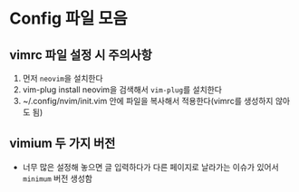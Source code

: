 # Config 파일 모음
## vimrc 파일 설정 시 주의사항
1. 먼저 `neovim`을 설치한다
2. vim-plug install neovim을 검색해서 `vim-plug`를 설치한다
3. ~/.config/nvim/init.vim 안에 파일을 복사해서 적용한다(vimrc를 생성하지 않아도 됨)

## vimium 두 가지 버전
- 너무 많은 설정해 놓으면 글 입력하다가 다른 페이지로 날라가는 이슈가 있어서 `minimum` 버전 생성함
